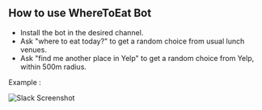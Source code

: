 ## How to use WhereToEat Bot

 - Install the bot in the desired channel. 
 - Ask "where to eat today?" to get a random choice from usual lunch venues. 
 - Ask "find me another place in Yelp" to get a random choice from Yelp, within 500m radius. 
 
 Example : 
 
 [screenshot]: https://i.imgur.com/65YVAMV.png
 ![Slack Screenshot][screenshot]
